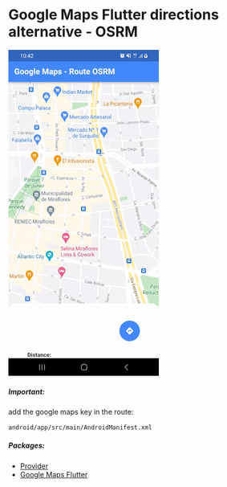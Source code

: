# Google Maps Flutter directions alternative - OSRM
![Alt Text](https://github.com/edwinmacalopu/google_maps_directions_alternative/blob/master/OSRM.gif?raw=true)
##### Important:
add the google maps key in the route:
```sh
android/app/src/main/AndroidManifest.xml
```
##### Packages:
- [Provider](https://pub.dev/packages/provider)
- [Google Maps Flutter](https://pub.dev/packages/google_maps_flutter)
